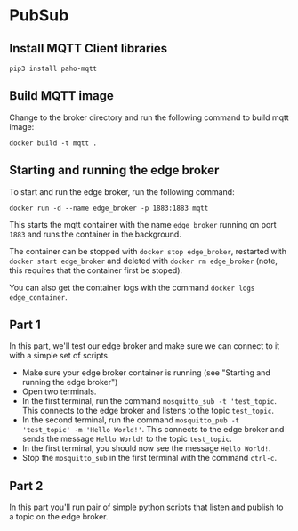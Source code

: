 # PubSub

## Install MQTT Client libraries
`pip3 install paho-mqtt`

## Build MQTT image
Change to the broker directory and run the following command to build mqtt image:
```
docker build -t mqtt .  
```

## Starting and running the edge broker
To start and run the edge broker, run the following command:

```
docker run -d --name edge_broker -p 1883:1883 mqtt
```
This starts the mqtt container with the name `edge_broker` running on port `1883` and runs the container in the background.

The container can be stopped with `docker stop edge_broker`, restarted with `docker start edge_broker` and deleted with 
`docker rm edge_broker` (note, this requires that the container first be stoped).

You can also get the container logs with the command `docker logs edge_container`.


## Part 1
In this part, we'll test our edge broker and make sure we can connect to it with a simple set of scripts.
- Make sure your edge broker container is running (see "Starting and running the edge broker")
- Open two terminals.
- In the first terminal, run the command `mosquitto_sub -t 'test_topic`. This connects to the edge broker and listens to the topic `test_topic`.
- In the second terminal, run the command `mosquitto_pub -t 'test_topic' -m 'Hello World!'`. This connects to the edge broker and sends the message `Hello World!` to the topic `test_topic`.
- In the first terminal, you should now see the message `Hello World!`.
- Stop the `mosquitto_sub` in the first terminal with the command `ctrl-c`.

## Part 2
In this part you'll run pair of simple python scripts that listen and publish to a topic on the edge broker.
